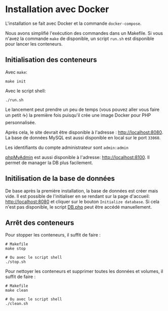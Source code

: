 # Installation avec Docker

L'installation se fait avec Docker et la commande `docker-compose`.

Nous avons simplifié l'exécution des commandes dans un Makefile. Si vous n'avez la commande `make` de disponible, un script `run.sh` est disponible pour lancer les conteneurs.

## Initialisation des conteneurs

Avec `make`:
```shell
make init
```

Avec le script shell:
```
./run.sh
```

Le lancement peut prendre un peu de temps (vous pouvez aller vous faire un petit :coffee:) la première fois puisqu'il crée une image Docker pour PHP personnalisée.

Après cela, le site devrait être disponible à l'adresse : [http://localhost:8080](http://localhost:8080). La base de données MySQL est aussi disponible en local sur le port `33060`.

Les identifiants du compte administrateur sont `admin:admin`

[phpMyAdmin](https://www.phpmyadmin.net/) est aussi disponible à l'adresse: [http://localhost:8100](http://localhost:8100). Il permet de manager la DB plus facilement.

## Initilisation de la base de données

De base après la première installation, la base de données est créer mais vide. Il est possible de l'initialiser en se rendant sur la page d'accueil: [http://localhost:8080](http://localhost:8080) et cliquer sur le bouton `Initialize database`. Si cela n'est pas disponible, le script [DB.php](http://localhost:8080/DB.php) peut être accédé manuellement.

## Arrêt des conteneurs

Pour stopper les conteneurs, il suffit de faire :
```shell
# Makefile
make stop

# Ou avec le script shell
./stop.sh
```

Pour nettoyer les conteneurs et supprimer toutes les données et volumes, il suffit de faire :
```shell
# Makefile
make clean

# Ou avec le script shell
./clean.sh
```